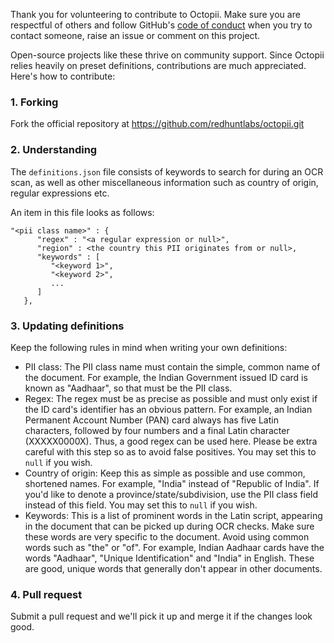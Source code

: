 Thank you for volunteering to contribute to Octopii. Make sure you are respectful of others and follow GitHub's [code of conduct](https://docs.github.com/en/site-policy/github-terms/github-community-code-of-conduct) when you try to contact someone, raise an issue or comment on this project. 

Open-source projects like these thrive on community support. Since Octopii relies heavily on preset definitions, contributions are much appreciated. Here's how to contribute:

### 1. Forking

Fork the official repository at https://github.com/redhuntlabs/octopii.git

### 2. Understanding

The `definitions.json` file consists of keywords to search for during an OCR scan, as well as other miscellaneous information such as country of origin, regular expressions etc.

An item in this file looks as follows:

```
"<pii class name>" : {
      "regex" : "<a regular expression or null>",
      "region" : <the country this PII originates from or null>,
      "keywords" : [
         "<keyword 1>",
         "<keyword 2>",
         ...
      ]
   },
```

### 3. Updating definitions

Keep the following rules in mind when writing your own definitions:

- PII class: The PII class name must contain the simple, common name of the document. For example, the Indian Government issued ID card is known as "Aadhaar", so that must be the PII class.
- Regex: The regex must be as precise as possible and must only exist if the ID card's identifier has an obvious pattern. For example, an Indian Permanent Account Number (PAN) card always has five Latin characters, followed by four numbers and a final Latin character (XXXXX0000X). Thus, a good regex can be used here. Please be extra careful with this step so as to avoid false positives. You may set this to `null` if you wish.
- Country of origin: Keep this as simple as possible and use common, shortened names. For example, "India" instead of "Republic of India". If you'd like to denote a province/state/subdivision, use the PII class field instead of this field. You may set this to `null` if you wish.
- Keywords: This is a list of prominent words in the Latin script, appearing in the document that can be picked up during OCR checks. Make sure these words are very specific to the document. Avoid using common words such as "the" or "of". For example, Indian Aadhaar cards have the words "Aadhaar", "Unique Identification" and "India" in English. These are good, unique words that generally don't appear in other documents.

### 4. Pull request

Submit a pull request and we'll pick it up and merge it if the changes look good.
